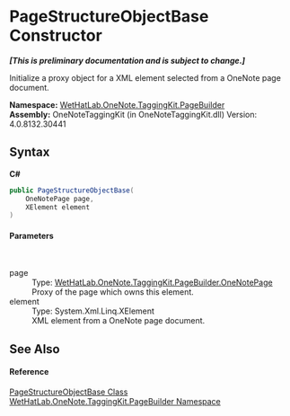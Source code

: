 # PageStructureObjectBase Constructor 
 _**\[This is preliminary documentation and is subject to change.\]**_

Initialize a proxy object for a XML element selected from a OneNote page document.

**Namespace:**&nbsp;<a href="56352230-71f2-f4b7-63a8-983965663af5.md">WetHatLab.OneNote.TaggingKit.PageBuilder</a><br />**Assembly:**&nbsp;OneNoteTaggingKit (in OneNoteTaggingKit.dll) Version: 4.0.8132.30441

## Syntax

**C#**<br />
``` C#
public PageStructureObjectBase(
	OneNotePage page,
	XElement element
)
```


#### Parameters
&nbsp;<dl><dt>page</dt><dd>Type: <a href="6754c7d7-0598-ae1f-ff8c-6808b714b0ab.md">WetHatLab.OneNote.TaggingKit.PageBuilder.OneNotePage</a><br />Proxy of the page which owns this element.</dd><dt>element</dt><dd>Type: System.Xml.Linq.XElement<br />XML element from a OneNote page document.</dd></dl>

## See Also


#### Reference
<a href="9614e26d-4f3e-ec75-682e-cd6e5bcdf145.md">PageStructureObjectBase Class</a><br /><a href="56352230-71f2-f4b7-63a8-983965663af5.md">WetHatLab.OneNote.TaggingKit.PageBuilder Namespace</a><br />